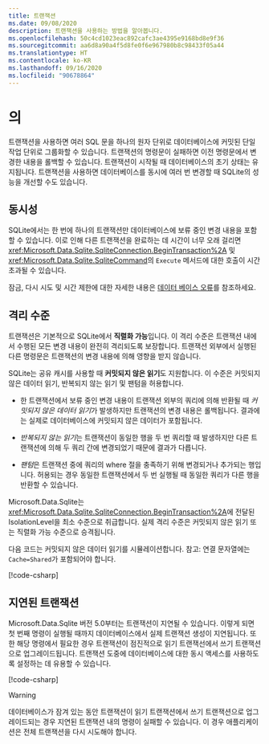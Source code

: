 ```yaml
---
title: 트랜잭션
ms.date: 09/08/2020
description: 트랜잭션을 사용하는 방법을 알아봅니다.
ms.openlocfilehash: 50c4cd1023eac892cafc3ae4395e9168bd8e9f36
ms.sourcegitcommit: aa6d8a90a4f5d8fe0f6e967980b8c98433f05a44
ms.translationtype: HT
ms.contentlocale: ko-KR
ms.lasthandoff: 09/16/2020
ms.locfileid: "90678864"
---
```

# <a name="transactions"></a>의

트랜잭션을 사용하면 여러 SQL 문을 하나의 원자 단위로 데이터베이스에 커밋된 단일 작업 단위로 그룹화할 수 있습니다. 트랜잭션의 명령문이 실패하면 이전 명령문에서 변경한 내용을 롤백할 수 있습니다. 트랜잭션이 시작될 때 데이터베이스의 초기 상태는 유지됩니다. 트랜잭션을 사용하면 데이터베이스를 동시에 여러 번 변경할 때 SQLite의 성능을 개선할 수도 있습니다.

## <a name="concurrency"></a>동시성

SQLite에서는 한 번에 하나의 트랜잭션만 데이터베이스에 보류 중인 변경 내용을 포함할 수 있습니다. 이로 인해 다른 트랜잭션을 완료하는 데 시간이 너무 오래 걸리면 <xref:Microsoft.Data.Sqlite.SqliteConnection.BeginTransaction%2A> 및 <xref:Microsoft.Data.Sqlite.SqliteCommand>의 `Execute` 메서드에 대한 호출이 시간 초과될 수 있습니다.

잠금, 다시 시도 및 시간 제한에 대한 자세한 내용은 [데이터 베이스 오류](database-errors.md)를 참조하세요.

## <a name="isolation-levels"></a>격리 수준

트랜잭션은 기본적으로 SQLite에서 **직렬화 가능**입니다. 이 격리 수준은 트랜잭션 내에서 수행된 모든 변경 내용이 완전히 격리되도록 보장합니다. 트랜잭션 외부에서 실행된 다른 명령문은 트랜잭션의 변경 내용에 의해 영향을 받지 않습니다.

SQLite는 공유 캐시를 사용할 때 **커밋되지 않은 읽기**도 지원합니다. 이 수준은 커밋되지 않은 데이터 읽기, 반복되지 않는 읽기 및 팬텀을 허용합니다.

- 한 트랜잭션에서 보류 중인 변경 내용이 트랜잭션 외부의 쿼리에 의해 반환될 때 *커밋되지 않은 데이터 읽기*가 발생하지만 트랜잭션의 변경 내용은 롤백됩니다. 결과에는 실제로 데이터베이스에 커밋되지 않은 데이터가 포함됩니다.

- *반복되지 않는 읽기*는 트랜잭션이 동일한 행을 두 번 쿼리할 때 발생하지만 다른 트랜잭션에 의해 두 쿼리 간에 변경되었기 때문에 결과가 다릅니다.

- *팬텀*은 트랜잭션 중에 쿼리의 where 절을 충족하기 위해 변경되거나 추가되는 행입니다. 허용되는 경우 동일한 트랜잭션에서 두 번 실행될 때 동일한 쿼리가 다른 행을 반환할 수 있습니다.

Microsoft.Data.Sqlite는 <xref:Microsoft.Data.Sqlite.SqliteConnection.BeginTransaction%2A>에 전달된 IsolationLevel을 최소 수준으로 취급합니다. 실제 격리 수준은 커밋되지 않은 읽기 또는 직렬화 가능 수준으로 승격됩니다.

다음 코드는 커밋되지 않은 데이터 읽기를 시뮬레이션합니다. 참고: 연결 문자열에는 `Cache=Shared`가 포함되어야 합니다.

[!code-csharp[](../../../../samples/snippets/standard/data/sqlite/DirtyReadSample/Program.cs?name=snippet_DirtyRead)]

## <a name="deferred-transactions"></a>지연된 트랜잭션

Microsoft.Data.Sqlite 버전 5.0부터는 트랜잭션이 지연될 수 있습니다. 이렇게 되면 첫 번째 명령이 실행될 때까지 데이터베이스에서 실제 트랜잭션 생성이 지연됩니다. 또한 해당 명령에서 필요한 경우 트랜잭션이 점진적으로 읽기 트랜잭선에서 쓰기 트랜잭션으로 업그레이드됩니다. 트랜잭션 도중에 데이터베이스에 대한 동시 액세스를 사용하도록 설정하는 데 유용할 수 있습니다.

[!code-csharp[](../../../../samples/snippets/standard/data/sqlite/DeferredTransactionSample/Program.cs?name=snippet_DeferredTransaction)]

> [!WARNING]
> 데이터베이스가 잠겨 있는 동안 트랜잭션이 읽기 트랜잭션에서 쓰기 트랜잭션으로 업그레이드되는 경우 지연된 트랜잭션 내의 명령이 실패할 수 있습니다. 이 경우 애플리케이션은 전체 트랜잭션을 다시 시도해야 합니다.
